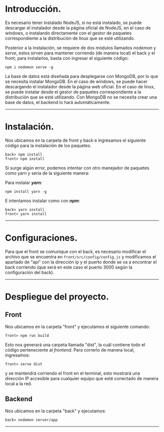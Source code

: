 # Introducción.

Es necesario tener instalado NodeJS, si no está instalado, se puede descargar el instalador desde la página oficial de NodeJS, en el caso de windows, o instalando directamente con el gestor de paquetes correspondiente a la distribución de linux que se esté utilizando.

Posterior a la instalación, se requiere de dos módulos llamados *nodemon* y *serve*, estos sirven para mantener corriendo (de manera local) el back y el front; para instalarlos, basta con ingresar el siguiente código:

```
npm i nodemon serve -g
```

La base de datos está diseñada para desplegarse con MongoDB, por lo que se necesita instalar MongoDB. En el caso de windows, se puede hacer descargando el instalador desde la página web oficial. En el caso de linux, se puede instalar desde el gestor de paquetes correspondiente a la distribución que se esté utilizando.
Con MongoDB no se necesita crear una base de datos, el backend lo hará automáticamente.

-----

# Instalación.

Nos ubicamos en la carpeta de front y back e ingresamos el siguiente código para la instalación de los paquetes.

```
back> npm install
front> npm install
```

Si surge algún error, podemos intentar con otro manejador de paquetes como yarn y sería de la siguiente manera:

Para instalar __*yarn*__:

```
npm install yarn -g
```

E intentamos instalar como con *__npm__*:
```
back> yarn install
front> yarn install
```

-----

# Configuraciones.

Para que el front se comunique con el back, es necesario modificar el archivo que se encuentra en `front/src/config/config.js` y modificamos el apartado de "api" con la dirección ip y el puerto donde se va a encontrar el back corriendo (que será en este caso el puerto 3000 según la configuración del back).

-----

# Despliegue del proyecto.

## Front
Nos ubicamos en la carpeta "front" y ejecutamos el siguiente comando:

```
front> npm run build
```

Esto nos generará una carpeta llamada "dist", la cuál contiene todo el código perteneciente al *frontend*.
Para correrlo de manera local, ingresamos:

```
front> serve dist
```
 
y se mantendrá corriendo el front en el terminal, esto mostrará una dirección IP accesible para cualquier equipo que esté conectado de manera local a la red.

## Backend
Nos ubicamos en la carpeta "back" y ejecutamos:

```
back> nodemon server/app
```

-----
